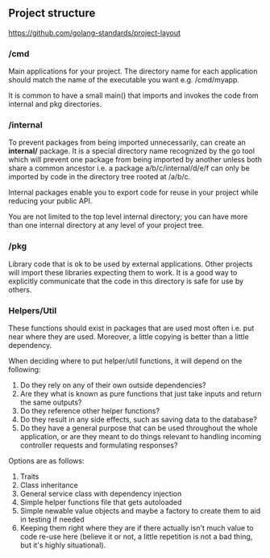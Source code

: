 ## Project structure

https://github.com/golang-standards/project-layout

### /cmd

Main applications for your project. The directory name for each application should match the name of the executable you want e.g. /cmd/myapp.

It is common to have a small main() that imports and invokes the code from internal and pkg directories.

### /internal

To prevent packages from being imported unnecessarily, can create an **internal/** package. It is a special directory name recognized by the go tool which will prevent one package from being imported by another unless both share a common ancestor i.e. a package a/b/c/internal/d/e/f can only be imported by code in the directory tree rooted at /a/b/c.

Internal packages enable you to export code for reuse in your project while reducing your public API.

You are not limited to the top level internal directory; you can have more than one internal directory at any level of your project tree.

### /pkg

Library code that is ok to be used by external applications. Other projects will import these libraries expecting them to work. It is a good way to explicitly communicate that the code in this directory is safe for use by others.

### Helpers/Util

These functions should exist in packages that are used most often i.e. put near where they are used. Moreover, a little copying is better than a little dependency.

When deciding where to put helper/util functions, it will depend on the following:

1. Do they rely on any of their own outside dependencies?
2. Are they what is known as pure functions that just take inputs and return the same outputs?
3. Do they reference other helper functions?
4. Do they result in any side effects, such as saving data to the database?
5. Do they have a general purpose that can be used throughout the whole application, or are they meant to do things relevant to handling incoming controller requests and formulating responses?

Options are as follows:

1. Traits
2. Class inheritance
3. General service class with dependency injection
4. Simple helper functions file that gets autoloaded
5. Simple newable value objects and maybe a factory to create them to aid in testing if needed
6. Keeping them right where they are if there actually isn't much value to code re-use here (believe it or not, a little repetition is not a bad thing, but it's highly situational).
